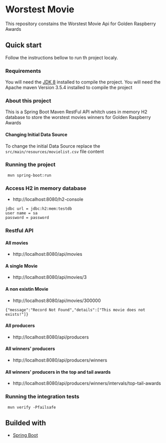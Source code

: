 # Worstest Movie

This repository constains the Worstest Movie Api for Golden Raspberry Awards

## Quick start

Follow the instructions bellow to run th project localy.


### Requirements

You will need the [JDK 8](https://www.oracle.com/technetwork/pt/java/javase/downloads/jdk8-downloads-2133151.html) installed to compile the project.
You will need the Apache maven Version 3.5.4 installed to compile the project 

### About this project

This is a Spring Boot Maven RestFul API whitch uses in memory H2 database to store the worstest movies winners for Golden Raspberry Awards

#### Changing Initial Data Source

To change the initial Data Source replace the `src/main/resources/movielist.csv` file content

### Running the project

```ssh
 mvn spring-boot:run
```

### Access H2 in memory database

-  http://localhost:8080/h2-console

```
jdbc url = jdbc:h2:mem:testdb
user name = sa
password = password
```

### Restful API

#### All movies
 - http://localhost:8080/api/movies

#### A single Movie
- http://localhost:8080/api/movies/3

#### A non existin  Movie
- http://localhost:8080/api/movies/300000
```
{"message":"Record Not Found","details":["This movie does not exists!"]}
```

#### All producers
- http://localhost:8080/api/producers

#### All winners' producers
- http://localhost:8080/api/producers/winners

#### All winners' producers in the top and tail awards
- http://localhost:8080/api/producers/winners/intervals/top-tail-awards

### Running the integration tests

```
 mvn verify -Pfailsafe
```

## Builded with

* [Spring Boot](http://spring.io/projects/spring-boot)

